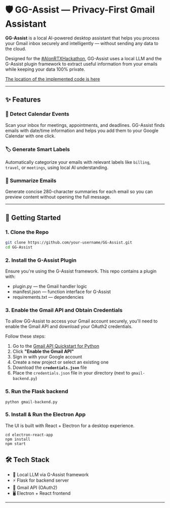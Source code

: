 # 🛡️ GG-Assist — Privacy-First Gmail Assistant

**GG-Assist** is a local AI-powered desktop assistant that helps you process your Gmail inbox securely and intelligently — without sending any data to the cloud.

Designed for the [#AIonRTXHackathon](https://developer.nvidia.com), GG-Assist uses a local LLM and the G-Assist plugin framework to extract useful information from your emails while keeping your data 100% private.

[The location of the implemented code is here](https://github.com/locoxsoco/GG-Assist/tree/main/plugins/examples/gmail)

---

## ✨ Features

### 📅 Detect Calendar Events
Scan your inbox for meetings, appointments, and deadlines. GG-Assist finds emails with date/time information and helps you add them to your Google Calendar with one click.

### 🏷 Generate Smart Labels
Automatically categorize your emails with relevant labels like `billing`, `travel`, or `meetings`, using local AI understanding.

### 📝 Summarize Emails
Generate concise 280-character summaries for each email so you can preview content without opening the full message.

---

## 🚀 Getting Started

### 1. Clone the Repo
```bash
git clone https://github.com/your-username/GG-Assist.git
cd GG-Assist
```

### 2. Install the G-Assist Plugin
Ensure you're using the G-Assist framework. This repo contains a plugin with:

* plugin.py — the Gmail handler logic
* manifest.json — function interface for G-Assist
* requirements.txt — dependencies

### 3. Enable the Gmail API and Obtain Credentials

To allow GG-Assist to access your Gmail account securely, you'll need to enable the Gmail API and download your OAuth2 credentials.

Follow these steps:

1. Go to the [Gmail API Quickstart for Python](https://developers.google.com/workspace/gmail/api/quickstart/python)
2. Click **"Enable the Gmail API"**
3. Sign in with your Google account
4. Create a new project or select an existing one
5. Download the **`credentials.json`** file
6. Place the `credentials.json` file in your directory (next to `gmail-backend.py`)

### 5. Run the Flask backend
```
python gmail-backend.py
```

### 5. Install & Run the Electron App
The UI is built with React + Electron for a desktop experience.

```
cd electron-react-app
npm install
npm start
```

## 🛠 Tech Stack

* 🧠 Local LLM via G-Assist framework
* ⚡️ Flask for backend server
* 🔐 Gmail API (OAuth2)
* 🖥 Electron + React frontend

---
